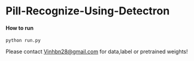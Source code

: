 # Pill-Recognize-Using-Detectron
#### How to run

```
python run.py 
```
Please contact Vinhbn28@gmail.com for data,label or pretrained weights!
